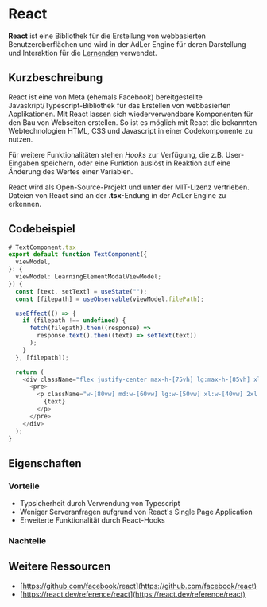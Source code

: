 # React
**React** ist eine Bibliothek für die Erstellung von webbasierten Benutzeroberflächen und wird in der AdLer Engine für deren 
Darstellung und Interaktion für die [Lernenden](Lernende-GE.md) verwendet.


## Kurzbeschreibung
React ist eine von Meta (ehemals Facebook) bereitgestellte Javaskript/Typescript-Bibliothek für das Erstellen von 
webbasierten Applikationen.
Mit React lassen sich wiederverwendbare Komponenten für den Bau von Webseiten erstellen. So ist es möglich mit React die 
bekannten Webtechnologien HTML, CSS und Javascript in einer Codekomponente zu nutzen.

Für weitere Funktionalitäten stehen *Hooks* zur Verfügung, die z.B. User-Eingaben speichern, 
oder eine Funktion auslöst in Reaktion auf eine Änderung des Wertes einer Variablen.

React wird als Open-Source-Projekt und unter der MIT-Lizenz vertrieben. Dateien von React sind an der **.tsx**-Endung 
in der AdLer Engine zu erkennen.

## Codebeispiel
```Typescript
# TextComponent.tsx
export default function TextComponent({
  viewModel,
}: {
  viewModel: LearningElementModalViewModel;
}) {
  const [text, setText] = useState("");
  const [filepath] = useObservable(viewModel.filePath);

  useEffect(() => {
    if (filepath !== undefined) {
      fetch(filepath).then((response) =>
        response.text().then((text) => setText(text))
      );
    }
  }, [filepath]);

  return (
    <div className="flex justify-center max-h-[75vh] lg:max-h-[85vh] xl:max-h-[85vh] w-fit h-fit max-w-[99vw] font-medium text-black">
      <pre>
        <p className="w-[80vw] md:w-[60vw] lg:w-[50vw] xl:w-[40vw] 2xl:[30vw] p-8 bg-white rounded-lg overflow-auto">
          {text}
        </p>
      </pre>
    </div>
  );
}
```

## Eigenschaften
### Vorteile
- Typsicherheit durch Verwendung von Typescript
- Weniger Serveranfragen aufgrund von React's Single Page Application
- Erweiterte Funktionalität durch React-Hooks

### Nachteile


## Weitere Ressourcen
- [https://github.com/facebook/react](https://github.com/facebook/react)
- [https://react.dev/reference/react](https://react.dev/reference/react)